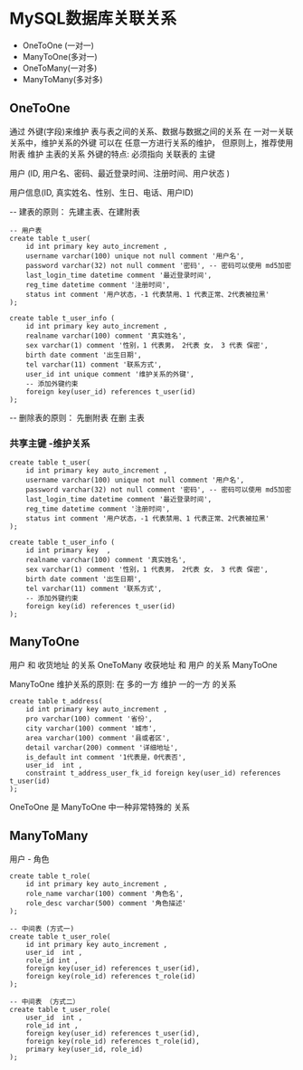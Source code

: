 # MySQL数据库关联关系 

- OneToOne (一对一)
- ManyToOne(多对一)
- OneToMany(一对多)
- ManyToMany(多对多)

## OneToOne

通过 外键(字段)来维护 表与表之间的关系、数据与数据之间的关系
在 一对一关联关系中，维护关系的外键 可以在 任意一方进行关系的维护，
但原则上，推荐使用 附表 维护 主表的关系
外键的特点: 必须指向 关联表的 主键 
          
用户 (ID, 用户名、密码、最近登录时间、注册时间、用户状态 )
            
用户信息(ID, 真实姓名、性别、生日、电话、用户ID)

-- 建表的原则： 先建主表、在建附表 

```mysql
-- 用户表
create table t_user(
	id int primary key auto_increment ,
	username varchar(100) unique not null comment '用户名', 
	password varchar(32) not null comment '密码', -- 密码可以使用 md5加密
	last_login_time datetime comment '最近登录时间', 
	reg_time datetime comment '注册时间',
	status int comment '用户状态，-1 代表禁用、1 代表正常、2代表被拉黑'
);

create table t_user_info (
	id int primary key auto_increment ,
	realname varchar(100) comment '真实姓名',
	sex varchar(1) comment '性别，1 代表男， 2代表 女， 3 代表 保密',
	birth date comment '出生日期',
	tel varchar(11) comment '联系方式',	
	user_id int unique comment '维护关系的外键',
	-- 添加外键约束
	foreign key(user_id) references t_user(id)
);

```
-- 删除表的原则： 先删附表 在删 主表 

### 共享主键 -维护关系 

```mysql
create table t_user(
	id int primary key auto_increment ,
	username varchar(100) unique not null comment '用户名', 
	password varchar(32) not null comment '密码', -- 密码可以使用 md5加密
	last_login_time datetime comment '最近登录时间', 
	reg_time datetime comment '注册时间',
	status int comment '用户状态，-1 代表禁用、1 代表正常、2代表被拉黑'
);

create table t_user_info (
	id int primary key  ,
	realname varchar(100) comment '真实姓名',
	sex varchar(1) comment '性别，1 代表男， 2代表 女， 3 代表 保密',
	birth date comment '出生日期',
	tel varchar(11) comment '联系方式',	
	-- 添加外键约束
	foreign key(id) references t_user(id)
);

```

## ManyToOne

用户 和 收货地址 的关系 OneToMany
收获地址 和 用户 的关系 ManyToOne

ManyToOne 维护关系的原则: 在 多的一方 维护 一的一方 的关系 


```mysql
create table t_address(
	id int primary key auto_increment ,
	pro varchar(100) comment '省份',
	city varchar(100) comment '城市',
	area varchar(100) comment '县或者区',
	detail varchar(200) comment '详细地址',
	is_default int comment '1代表是，0代表否',
	user_id  int ,
	constraint t_address_user_fk_id foreign key(user_id) references t_user(id)
);

```
OneToOne 是 ManyToOne 中一种非常特殊的 关系


## ManyToMany 

用户 - 角色 

```mysql
create table t_role(
	id int primary key auto_increment ,
	role_name varchar(100) comment '角色名',
	role_desc varchar(500) comment '角色描述'	
);

-- 中间表 (方式一)
create table t_user_role(
	id int primary key auto_increment ,
	user_id  int ,
	role_id int ,
	foreign key(user_id) references t_user(id), 
	foreign key(role_id) references t_role(id)
);

-- 中间表 （方式二）
create table t_user_role(
	user_id  int ,
	role_id int ,
	foreign key(user_id) references t_user(id), 
	foreign key(role_id) references t_role(id),
	primary key(user_id, role_id)
);

```

